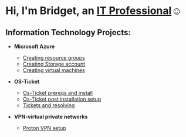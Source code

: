 <h1>Hi, I'm Bridget, an <a href="https://www.linkedin.com/in/bozuna92/">IT Professional</a>☺</h1>

<h2>Information Technology Projects:</h2>

- <b>Microsoft Azure</b>
  - [Creating resource groups](https://github.com/bozuna92/Creating-resource-group)
  - [Creating Storage account](https://github.com/bozuna92/Azure-storage-account)
  - [Creating virtual machines](https://github.com/bozuna92/virtual-machines)
 
- <b>OS-Ticket</b>
  - [Os-Ticket prereqs and install](https://github.com/bozuna92/osTicket-prereqs)
  - [Os-Ticket post installation setup](https://github.com/bozuna92/Os-ticket-post-installation-setup)
  - [Tickets and resolving](https://github.com/bozuna92/Tickets-and-ticket-lifecycle)
  
- <b>VPN-virtual private networks </b>
  - [Proton VPN setup](https://github.com/bozuna92/VPN-Setup)





